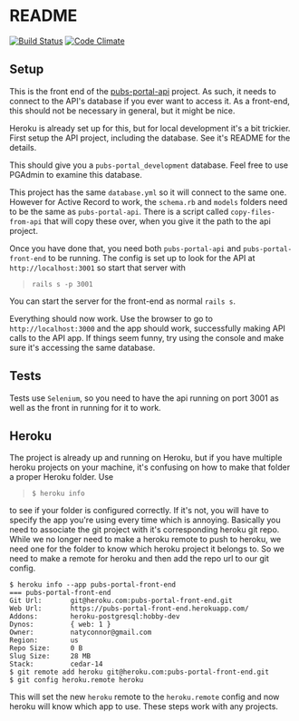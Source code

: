 # README
[![Build Status](https://travis-ci.org/Via-Bahia-Dev/pubs-portal-front-end.svg?branch=master)](https://travis-ci.org/Via-Bahia-Dev/pubs-portal-front-end) [![Code Climate](https://codeclimate.com/repos/56315a786956800a900005ba/badges/79f06c1d00f995ee8324/gpa.svg)](https://codeclimate.com/repos/56315a786956800a900005ba/feed)

## Setup
This is the front end of the [pubs-portal-api](https://github.com/natyconnor/pubs-portal-api "pubs-portal-api") project. As such, it needs to connect to the API's database if you ever want to access it. As a front-end, this should not be necessary in general, but it might be nice.

Heroku is already set up for this, but for local development it's a bit trickier. First setup the API project, including the database. See it's README for the details.

This should give you a `pubs-portal_development` database. Feel free to use PGAdmin to examine this database.

This project has the same `database.yml` so it will connect to the same one. However for Active Record to work, the `schema.rb` and `models` folders need to be the same as `pubs-portal-api`. There is a script called `copy-files-from-api` that will copy these over, when you give it the path to the api project.

Once you have done that, you need both `pubs-portal-api` and `pubs-portal-front-end` to be running. The config is set up to look for the API at `http://localhost:3001` so start that server with 
>`rails s -p 3001`

 You can start the server for the front-end as normal `rails s`.

Everything should now work. Use the browser to go to `http://localhost:3000` and the app should work, successfully making API calls to the API app. If things seem funny, try using the console and make sure it's accessing the same database.

## Tests
Tests use `Selenium`, so you need to have the api running on port 3001 as well as the front in running for it to work.

## Heroku
The project is already up and running on Heroku, but if you have multiple heroku projects on your machine, it's confusing on how to make that folder a proper Heroku folder. Use

> `$ heroku info`

to see if your folder is configured correctly. If it's not, you will have to specify the app you're using every time which is annoying. Basically you need to associate the git project with it's corresponding heroku git repo. While we no longer need to make a heroku remote to push to heroku, we need one for the folder to know which heroku project it belongs to. So we need to make a remote for heroku and then add the repo url to our git config.

```
$ heroku info --app pubs-portal-front-end
=== pubs-portal-front-end
Git Url:       git@heroku.com:pubs-portal-front-end.git
Web Url:       https://pubs-portal-front-end.herokuapp.com/
Addons:        heroku-postgresql:hobby-dev
Dynos:         { web: 1 }
Owner:         natyconnor@gmail.com
Region:        us
Repo Size:     0 B
Slug Size:     28 MB
Stack:         cedar-14
$ git remote add heroku git@heroku.com:pubs-portal-front-end.git
$ git config heroku.remote heroku
```

This will set the new `heroku` remote to the `heroku.remote` config and now heroku will know which app to use. These steps work with any projects.

